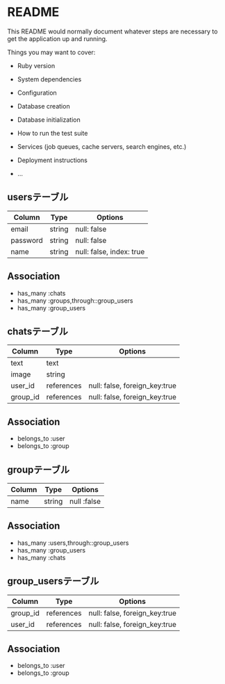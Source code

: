 # README

This README would normally document whatever steps are necessary to get the
application up and running.

Things you may want to cover:

* Ruby version

* System dependencies

* Configuration

* Database creation

* Database initialization

* How to run the test suite

* Services (job queues, cache servers, search engines, etc.)

* Deployment instructions

* ...

## usersテーブル

|Column|Type|Options|
|------|----|-------|
|email|string|null: false|
|password|string|null: false|
|name|string|null: false, index: true|

## Association
- has_many :chats
- has_many :groups,through::group_users
- has_many :group_users

## chatsテーブル

|Column|Type|Options|
|------|----|-------|
|text|text||
|image|string||
|user_id|references|null: false, foreign_key:true|
|group_id|references|null: false, foreign_key:true|

## Association
- belongs_to :user
- belongs_to :group

## groupテーブル

|Column|Type|Options|
|------|----|-------|
|name|string|null :false|

## Association
- has_many :users,through::group_users
- has_many :group_users
- has_many :chats


## group_usersテーブル
|Column|Type|Options|
|------|----|-------|
|group_id|references|null: false, foreign_key:true|
|user_id|references|null: false, foreign_key:true|

## Association 
- belongs_to :user
- belongs_to :group